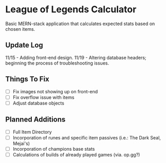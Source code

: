 # League of Legends Calculator
Basic MERN-stack application that calculates expected stats based on chosen items.

## Update Log
11/15 - Adding front-end design.
11/19 - Altering database headers; beginning the process of troubleshooting issues.

## Things To Fix
- [ ] Fix images not showing up on front-end
- [ ] Fix overflow issue with items
- [ ] Adjust database objects

## Planned Additions
- [ ] Full Item Directory
- [ ] Incorporation of runes and specific item passives (i.e.: The Dark Seal, Mejai's)
- [ ] Incorporation of champions base stats
- [ ] Calculations of builds of already played games (via. op.gg?)